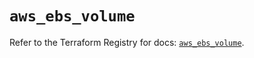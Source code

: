 # `aws_ebs_volume`

Refer to the Terraform Registry for docs: [`aws_ebs_volume`](https://registry.terraform.io/providers/hashicorp/aws/6.4.0/docs/resources/ebs_volume).

